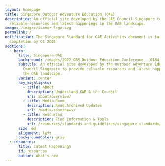 ```yaml
---
layout: homepage
title: Singapore Outdoor Adventure Education (OAE)
description: An official site developed by the OAE Council Singapore to provide
  reliable resources and latest happenings in the OAE landscape.
image: /images/isomer-logo.svg
permalink: /
notification: The Singapore Standard for OAE Activities document is targeted for
  completion by Q1 2025
sections:
  - hero:
      title: Singapore OAE
      background: /images/2022_OBS_Outdoor_Education_Conference___0184_dark.jpg
      subtitle: An official site developed by the Outdoor Adventure Education (OAE)
        Council Singapore to provide reliable resources and latest happenings in
        the OAE landscape.
      variant: center
      key_highlights:
        - title: About
          description: Understand OAE & the Council
          url: about/overview/
        - title: Media Room
          description: Read Archived Updates
          url: /media-room/news/
        - title: Resources
          description: Find Information & Tools
          url: /resources/standards-and-guidelines/singapore-standards/
      size: md
      alignment: left
      backgroundColor: gray
  - resources:
      title: Latest Happenings
      id: resources
      button: What's new
---
```

